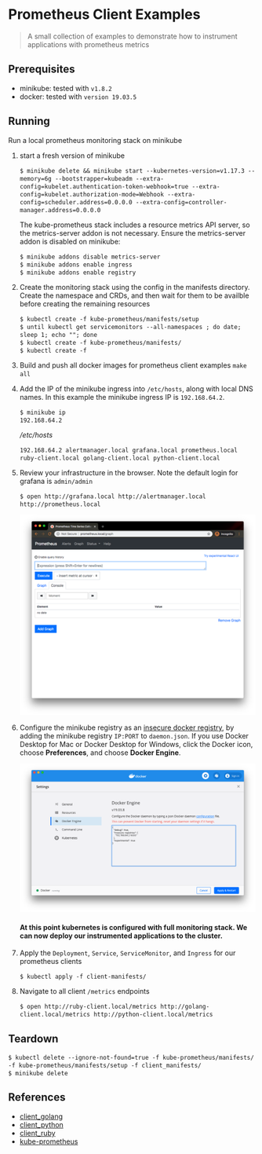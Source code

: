 # Prometheus Client Examples
> A small collection of examples to demonstrate how to instrument applications with prometheus metrics

Prerequisites
------
* minikube: tested with `v1.8.2`
* docker: tested with `version 19.03.5`


Running
------
Run a local prometheus monitoring stack on minikube

1. start a fresh version of minikube
    ```
    $ minikube delete && minikube start --kubernetes-version=v1.17.3 --memory=6g --bootstrapper=kubeadm --extra-config=kubelet.authentication-token-webhook=true --extra-config=kubelet.authorization-mode=Webhook --extra-config=scheduler.address=0.0.0.0 --extra-config=controller-manager.address=0.0.0.0
    ```

    The kube-prometheus stack includes a resource metrics API server, so the metrics-server addon is not necessary. Ensure the metrics-server addon is disabled on minikube:

   ```
   $ minikube addons disable metrics-server
   $ minikube addons enable ingress
   $ minikube addons enable registry
   ```


1. Create the monitoring stack using the config in the manifests directory.  Create the namespace and CRDs, and then wait for them to be availble before creating the remaining resources

    ```
    $ kubectl create -f kube-prometheus/manifests/setup
    $ until kubectl get servicemonitors --all-namespaces ; do date; sleep 1; echo ""; done
    $ kubectl create -f kube-prometheus/manifests/
    $ kubectl create -f 
    ```

1. Build and push all docker images for prometheus client examples `make all`

1. Add the IP of the minikube ingress into `/etc/hosts`, along with local DNS names. In this example the minikube ingress IP is `192.168.64.2`.

   ```
   $ minikube ip
   192.168.64.2
   ```

    _/etc/hosts_
    ```
    192.168.64.2 alertmanager.local grafana.local prometheus.local ruby-client.local golang-client.local python-client.local
    ```

1. Review your infrastructure in the browser. Note the default login for grafana is `admin/admin`

    ```
    $ open http://grafana.local http://alertmanager.local http://prometheus.local
    ```

    ![](docs/prometheus.png)

1. Configure the minikube registry as an [insecure docker registry][6], by adding the minikube registry `IP:PORT` to `daemon.json`.  If you use Docker Desktop for Mac or Docker Desktop for Windows, click the Docker icon, choose **Preferences**, and choose **Docker Engine**.

    ![](docs/docker_registry.png)

    #### At this point kubernetes is configured with full monitoring stack. We can now deploy our instrumented applications to the cluster.

1. Apply the `Deployment`, `Service`, `ServiceMonitor`, and `Ingress` for our prometheus clients

    ```
    $ kubectl apply -f client-manifests/
    ```

1. Navigate to all client `/metrics` endpoints

    ```
    $ open http://ruby-client.local/metrics http://golang-client.local/metrics http://python-client.local/metrics
    ```
## Teardown

```
$ kubectl delete --ignore-not-found=true -f kube-prometheus/manifests/ -f kube-prometheus/manifests/setup -f client_manifests/
$ minikube delete
```

## References
* [client_golang][1]
* [client_python][2]
* [client_ruby][3]
* [kube-prometheus][5]


[1]: https://github.com/prometheus/client_golang
[2]: https://github.com/prometheus/client_python
[3]: https://github.com/prometheus/client_ruby
[4]: https://github.com/coreos/prometheus-operator
[5]: https://github.com/coreos/kube-prometheus
[6]: https://docs.docker.com/registry/insecure/